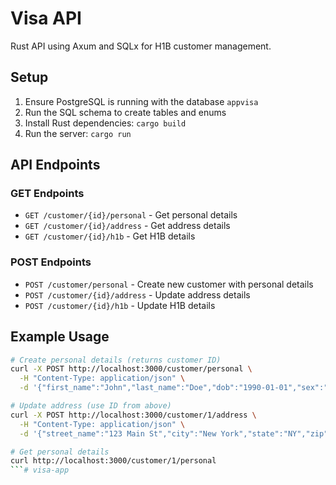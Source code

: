 # Visa API

Rust API using Axum and SQLx for H1B customer management.

## Setup

1. Ensure PostgreSQL is running with the database `appvisa`
2. Run the SQL schema to create tables and enums
3. Install Rust dependencies: `cargo build`
4. Run the server: `cargo run`

## API Endpoints

### GET Endpoints
- `GET /customer/{id}/personal` - Get personal details
- `GET /customer/{id}/address` - Get address details  
- `GET /customer/{id}/h1b` - Get H1B details

### POST Endpoints
- `POST /customer/personal` - Create new customer with personal details
- `POST /customer/{id}/address` - Update address details
- `POST /customer/{id}/h1b` - Update H1B details

## Example Usage

```bash
# Create personal details (returns customer ID)
curl -X POST http://localhost:3000/customer/personal \
  -H "Content-Type: application/json" \
  -d '{"first_name":"John","last_name":"Doe","dob":"1990-01-01","sex":"MALE","marital_status":"SINGLE","phone":"555-1234","email":"john@example.com"}'

# Update address (use ID from above)
curl -X POST http://localhost:3000/customer/1/address \
  -H "Content-Type: application/json" \
  -d '{"street_name":"123 Main St","city":"New York","state":"NY","zip":"10001"}'

# Get personal details
curl http://localhost:3000/customer/1/personal
```#   v i s a - a p p  
 